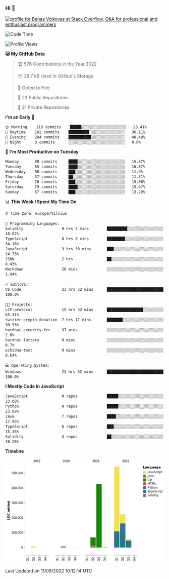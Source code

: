 ### Hi 👋
<a href="https://stackoverflow.com/users/14954249/benas-volkovas"><img src="https://stackoverflow.com/users/flair/14954249.png?theme=dark" width="208" height="58" alt="profile for Benas Volkovas at Stack Overflow, Q&amp;A for professional and enthusiast programmers" title="profile for Benas Volkovas at Stack Overflow, Q&amp;A for professional and enthusiast programmers"></a>

<!--START_SECTION:waka-->
![Code Time](http://img.shields.io/badge/Code%20Time-918%20hrs%2013%20mins-blue)

![Profile Views](http://img.shields.io/badge/Profile%20Views-5-blue)

**🐱 My GitHub Data** 

> 🏆 576 Contributions in the Year 2022
 > 
> 📦 26.7 kB Used in GitHub's Storage 
 > 
> 💼 Opted to Hire
 > 
> 📜 23 Public Repositories 
 > 
> 🔑 21 Private Repositories  
 > 
**I'm an Early 🐤** 

```text
🌞 Morning    118 commits    █████░░░░░░░░░░░░░░░░░░░░   23.41% 
🌆 Daytime    182 commits    █████████░░░░░░░░░░░░░░░░   36.11% 
🌃 Evening    204 commits    ██████████░░░░░░░░░░░░░░░   40.48% 
🌙 Night      0 commits      ░░░░░░░░░░░░░░░░░░░░░░░░░   0.0%

```
📅 **I'm Most Productive on Tuesday** 

```text
Monday       80 commits     ████░░░░░░░░░░░░░░░░░░░░░   15.87% 
Tuesday      85 commits     ████░░░░░░░░░░░░░░░░░░░░░   16.87% 
Wednesday    60 commits     ███░░░░░░░░░░░░░░░░░░░░░░   11.9% 
Thursday     57 commits     ██░░░░░░░░░░░░░░░░░░░░░░░   11.31% 
Friday       76 commits     ███░░░░░░░░░░░░░░░░░░░░░░   15.08% 
Saturday     79 commits     ████░░░░░░░░░░░░░░░░░░░░░   15.67% 
Sunday       67 commits     ███░░░░░░░░░░░░░░░░░░░░░░   13.29%

```


📊 **This Week I Spent My Time On** 

```text
⌚︎ Time Zone: Europe/Vilnius

💬 Programming Languages: 
Solidity                 9 hrs 4 mins        █████████░░░░░░░░░░░░░░░░   38.02% 
TypeScript               8 hrs 9 mins        ████████░░░░░░░░░░░░░░░░░   34.16% 
JavaScript               3 hrs 30 mins       ███░░░░░░░░░░░░░░░░░░░░░░   14.73% 
JSON                     2 hrs               ██░░░░░░░░░░░░░░░░░░░░░░░   8.43% 
Markdown                 20 mins             ░░░░░░░░░░░░░░░░░░░░░░░░░   1.44%

🔥 Editors: 
VS Code                  23 hrs 52 mins      █████████████████████████   100.0%

🐱‍💻 Projects: 
LCF-protocol             15 hrs 32 mins      ████████████████░░░░░░░░░   65.11% 
twitter-crypto-donation  7 hrs 17 mins       ███████░░░░░░░░░░░░░░░░░░   30.53% 
hardhat-security-fcc     37 mins             ░░░░░░░░░░░░░░░░░░░░░░░░░   2.6% 
hardhat-lottery          9 mins              ░░░░░░░░░░░░░░░░░░░░░░░░░   0.7% 
echidna-test             9 mins              ░░░░░░░░░░░░░░░░░░░░░░░░░   0.64%

💻 Operating System: 
Windows                  23 hrs 52 mins      █████████████████████████   100.0%

```

**I Mostly Code in JavaScript** 

```text
JavaScript               9 repos             █████░░░░░░░░░░░░░░░░░░░░   23.08% 
Python                   9 repos             █████░░░░░░░░░░░░░░░░░░░░   23.08% 
Java                     7 repos             ████░░░░░░░░░░░░░░░░░░░░░   17.95% 
TypeScript               6 repos             ███░░░░░░░░░░░░░░░░░░░░░░   15.38% 
Solidity                 4 repos             ██░░░░░░░░░░░░░░░░░░░░░░░   10.26%

```


**Timeline**

![Chart not found](https://raw.githubusercontent.com/BenasVolkovas/BenasVolkovas/main/charts/bar_graph.png) 


 Last Updated on 11/09/2022 10:12:14 UTC
<!--END_SECTION:waka-->
